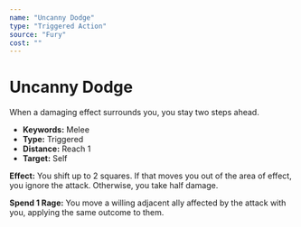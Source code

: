 ```yaml
---
name: "Uncanny Dodge"
type: "Triggered Action"
source: "Fury"
cost: ""
---
```


# Uncanny Dodge

When a damaging effect surrounds you, you stay two steps ahead.

- **Keywords:** Melee
- **Type:** Triggered
- **Distance:** Reach 1
- **Target:** Self

**Effect:** You shift up to 2 squares. If that moves you out of the area of effect, you ignore the attack. Otherwise, you take half damage.

**Spend 1 Rage:** You move a willing adjacent ally affected by the attack with you, applying the same outcome to them.
